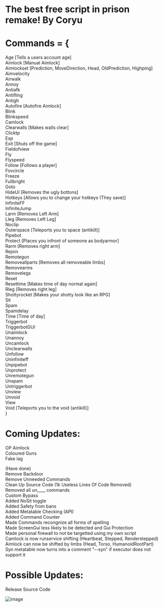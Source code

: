 # The best free script in prison remake! By Coryu

# Commands = { <br />
  Age [Tells a users account age] <br />
  Aimlock [Manual Aimlock] <br />
  Aimlockset [Prediction, MoveDirection, Head, OldPrediction, Highping]<br />
  Aimvelocity<br />
  Airwalk<br />
  Annoy<br />
  Antiafk<br />
  Antifling<br />
  Antigh<br />
  Autofire [Autofire Aimlock]<br />
  Blink<br />
  Blinkspeed<br />
  Camlock<br />
  Clearwalls [Makes walls clear]<br />
  Clicktp<br />
  Esp<br />
  Exit [Shuts off the game]<br />
  Fieldofview<br />
  Fly <br />
  Flyspeed<br />
  Follow [Follows a player]<br />
  Fovcircle<br />
  Freeze<br />
  Fullbright<br />
  Goto<br />
  HideUI [Removes the ugly bottons]<br />
  Hotkeys [Allows you to change your hotkeys (They save)]<br />
  InfiniteFF<br />
  InfiniteJump<br />
  Larm [Removes Left Arm]<br />
  Lleg [Removes Left Leg]<br />
  Noclip<br />
  Outerspace [Teleports you to space (antikill)]<br />
  Pipebot<br />
  Protect [Places you infront of someone as bodyarmor]<br />
  Rarm [Removes right arm]<br />
  Rejoin<br />
  Remotegun<br />
  Removeallparts [Removes all removeable limbs]<br />
  Removearms<br />
  Removelegs<br />
  Reset<br />
  Resettime [Makes time of day normal again]<br />
  Rleg [Removes right leg]<br />
  Shottyrocket [Makes your shotty look like an RPG]<br />
  Sit<br />
  Spam<br />
  Spamdelay<br />
  Time [Time of day]<br />
  Triggerbot<br />
  TriggerbotGUI<br />
  Unaimlock<br />
  Unannoy<br />
  Uncamlock<br />
  Unclearwalls<br />
  Unfollow<br />
  Uninfiniteff<br />
  Unpipebot<br />
  Unprotect<br />
  Unremotegun<br />
  Unspam<br />
  Untriggerbot<br />
  Unview<br />
  Unvoid<br />
  View<br />
  Void [Teleports you to the void (antikill)]<br />
}

# Coming Updates: <br />
  OP Aimlock<br />
  Coloured Guns<br />
  Fake lag<br />
 
  (Have done) <br />
  Remove Backdoor<br />
  Remove Unneeded Commands<br />
  Clean Up Source Code (1k Useless Lines Of Code Removed)<br />
  Removed all un____ commands<br />
  Custom Bypass<br />
  Added NoSit toggle<br />
  Added Safety from bans<br />
  Added Metatable Checking (API)<br />
  Added Command Counter<br />
  Made Commands recongnize all forms of spelling<br />
  Made ScreenGui less likely to be detected and Gui Protection<br />
  Made personal firewall to not be targetted using my own script<br />
  Camlock is now runservice shifting (Heartbeat, Stepped, Renderstepped)<br />
  Aimlock can now be shifted by limbs (Head, Torso, HumanoidRootPart)<br />
  Syn metatable now turns into a comment "--syn" if executor does not support it<br />

# Possible Updates: <br />
  Release Source Code <br />
  
![image](https://cdn.discordapp.com/attachments/1207947281828024340/1207954472915963924/image.png?ex=65f3fb45&is=65e18645&hm=f1720e2d4d2ef4e0d396948247735eb9320d9afb7f828e80d32a81953ddc5e45&)
